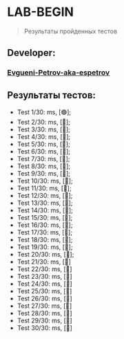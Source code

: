 # LAB-BEGIN
> Результаты пройденных тестов
## Developer:
### [Evgueni-Petrov-aka-espetrov](https://github.com/Evgueni-Petrov-aka-espetrov)
## Результаты тестов:
* Test 1/30:  ms, [&#128994;];
* Test 2/30:  ms, [&#x1F534;];
* Test 3/30:  ms, [&#x1F534;];
* Test 4/30:  ms, [&#x1F534;];
* Test 5/30:  ms, [&#x1F534;];
* Test 6/30:  ms, [&#x1F534;];
* Test 7/30:  ms, [&#x1F534;];
* Test 8/30:  ms, [&#x1F534;];
* Test 9/30:  ms, [&#x1F534;];
* Test 10/30:  ms, [&#x1F534;];
* Test 11/30:  ms, [&#x1F534;];
* Test 12/30:  ms, [&#x1F534;];
* Test 13/30:  ms, [&#x1F534;];
* Test 14/30:  ms, [&#x1F534;];
* Test 15/30:  ms, [&#x1F534;];
* Test 16/30:  ms, [&#x1F534;];
* Test 17/30:  ms, [&#x1F534;];
* Test 18/30:  ms, [&#x1F534;];
* Test 19/30:  ms, [&#x1F534;];
* Test 20/30:  ms, [&#x1F534;];
* Test 21/30:  ms, [&#x1F534;]
* Test 22/30:  ms, [&#x1F534;]
* Test 23/30:  ms, [&#x1F534;]
* Test 24/30:  ms, [&#x1F534;]
* Test 25/30:  ms, [&#x1F534;]
* Test 26/30:  ms, [&#x1F534;]
* Test 27/30:  ms, [&#x1F534;]
* Test 28/30:  ms, [&#x1F534;]
* Test 29/30:  ms, [&#x1F534;]
* Test 30/30:  ms, [&#x1F534;]
